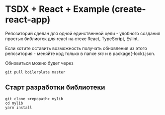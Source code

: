 # TSDX + React + Example (create-react-app)

Репозиторий сделан для одной единственной цели - удобного создания простых библиотек 
для react на стеке React, TypeScript, Eslint.

Если хотите оставить возможность получать обновления из этого репозитория - меняйте код только в папке *src* и в package(-lock).json.

Обновиться можно будет через 

```
git pull boilerplate master
```

## Старт разработки библиотеки

```
git clone <repopath> mylib
cd mylib
yarn install
```